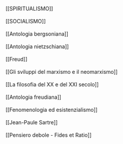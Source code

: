 [[SPIRITUALISMO]]  <br>
<br>
[[SOCIALISMO]] <br>
<br>
[[Antologia bergsoniana]]  <br>
 <br>
[[Antologia nietzschiana]]  <br>
 <br>
[[Freud]] <br>
 <br>
[[Gli sviluppi del marxismo e il neomarxismo]]  <br>
<br>
[[La filosofia del XX e del XXI secolo]]  <br>
<br>
[[Antologia freudiana]] <br>
<br>
[[Fenomenologia ed esistenzialismo]] <br>
<br>
[[Jean-Paule Sartre]] <br>
<br>
[[Pensiero debole - Fides et Ratio]] <br>
<br>
